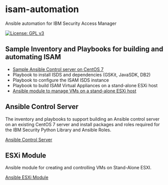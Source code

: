 # isam-automation
Ansible automation for IBM Security Access Manager

[![License: GPL v3](https://img.shields.io/badge/License-GPLv3-blue.svg)](https://www.gnu.org/licenses/gpl-3.0)
## Sample Inventory and Playbooks for building and automating ISAM
* [Sample Ansible Control server on CentOS 7](#ansible-control-server)
* Playbook to install ISDS and dependencies (GSKit, JavaSDK, DB2)
* Playbook to configure the ISAM ISDS instance
* Playbook to build ISAM Virtual Appliances on a stand-alone ESXi host
* [Ansible module to manage VMs on a stand-alone ESXi host](#esxi-module)

## Ansible Control Server
The inventory and playbooks to support building an Ansible control server on an existing CentOS 7 server and install packages and roles required for the IBM Security Python Library and Ansible Roles.

[Ansible Control Server](https://techlink.microknight.com/2019/06/23/ansible-control-system-for-isam/)

## ESXi Module
Ansible module for creating and controlling VMs on Stand-Alone ESXI.

[Ansible ESXi Module](https://techlink.microknight.com/2019/11/19/ansible-esxi-module/)

